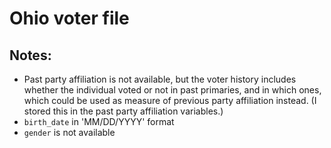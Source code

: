 # Ohio voter file

## Notes:

- Past party affiliation is not available, but the voter history includes whether the individual voted or not in past primaries, and in which ones, which could be used as measure of previous party affiliation instead. (I stored this in the past party affiliation variables.)
- `birth_date` in 'MM/DD/YYYY' format
- `gender` is not available